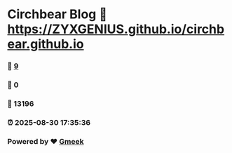 # Circhbear Blog :link: https://ZYXGENIUS.github.io/circhbear.github.io 
### :page_facing_up: [9](https://ZYXGENIUS.github.io/circhbear.github.io/tag.html) 
### :speech_balloon: 0 
### :hibiscus: 13196 
### :alarm_clock: 2025-08-30 17:35:36 
### Powered by :heart: [Gmeek](https://github.com/Meekdai/Gmeek)
